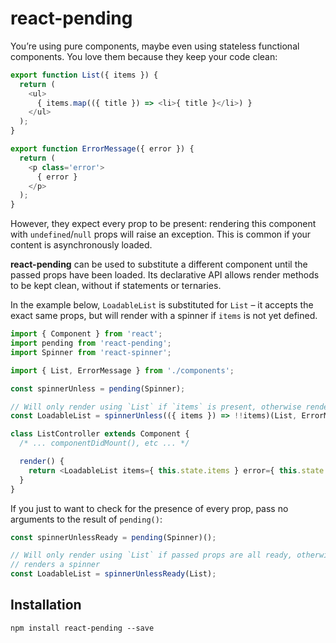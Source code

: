 # react-pending

You’re using pure components, maybe even using stateless functional components.
You love them because they keep your code clean:

```javascript
export function List({ items }) {
  return (
    <ul>
      { items.map(({ title }) => <li>{ title }</li>) }
    </ul>
  );
}

export function ErrorMessage({ error }) {
  return (
    <p class='error'>
      { error }
    </p>
  );
}
```

However, they expect every prop to be present: rendering this component with
`undefined`/`null` props will raise an exception. This is common if your content
is asynchronously loaded.

**react-pending** can be used to substitute a different component until the
passed props have been loaded. Its declarative API allows render methods to be
kept clean, without if statements or ternaries.

In the example below, `LoadableList` is substituted for `List` – it
accepts the exact same props, but will render with a spinner if `items` is not
yet defined.

```javascript
import { Component } from 'react';
import pending from 'react-pending';
import Spinner from 'react-spinner';

import { List, ErrorMessage } from './components';

const spinnerUnless = pending(Spinner);

// Will only render using `List` if `items` is present, otherwise renders a spinner
const LoadableList = spinnerUnless(({ items }) => !!items)(List, ErrorMessage);

class ListController extends Component {
  /* ... componentDidMount(), etc ... */

  render() {
    return <LoadableList items={ this.state.items } error={ this.state.errorLoading } />;
  }
}
```

If you just to want to check for the presence of every prop, pass no arguments
to the result of `pending()`:

```javascript
const spinnerUnlessReady = pending(Spinner)();

// Will only render using `List` if passed props are all ready, otherwise
// renders a spinner
const LoadableList = spinnerUnlessReady(List);
```

## Installation

```
npm install react-pending --save
```
